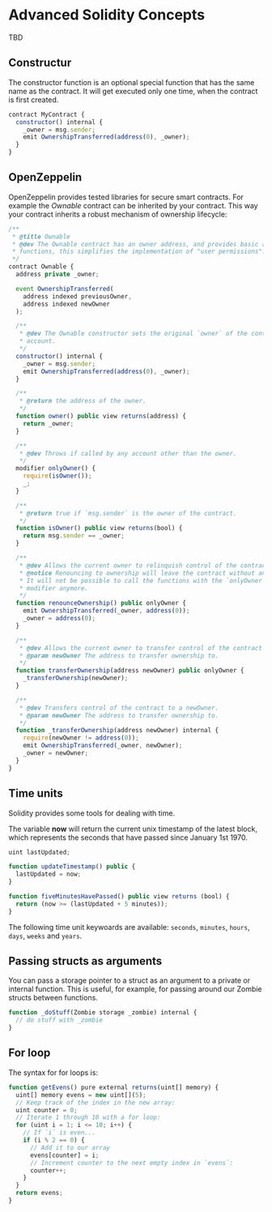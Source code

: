 ﻿# Advanced Solidity Concepts

TBD


## Constructur

The constructor function is an optional special function that has the same name as the contract. It will get executed only one time, when the contract is first created.

``` javascript
contract MyContract {
  constructor() internal {
    _owner = msg.sender;
    emit OwnershipTransferred(address(0), _owner);
  }
}
```

## OpenZeppelin

OpenZeppelin provides tested libraries for secure smart contracts.
For example the *Ownable* contract can be inherited by your contract.
This way your contract inherits a robust mechanism of ownership lifecycle:

``` javascript
/**
 * @title Ownable
 * @dev The Ownable contract has an owner address, and provides basic authorization control
 * functions, this simplifies the implementation of "user permissions".
 */
contract Ownable {
  address private _owner;

  event OwnershipTransferred(
    address indexed previousOwner,
    address indexed newOwner
  );

  /**
   * @dev The Ownable constructor sets the original `owner` of the contract to the sender
   * account.
   */
  constructor() internal {
    _owner = msg.sender;
    emit OwnershipTransferred(address(0), _owner);
  }

  /**
   * @return the address of the owner.
   */
  function owner() public view returns(address) {
    return _owner;
  }

  /**
   * @dev Throws if called by any account other than the owner.
   */
  modifier onlyOwner() {
    require(isOwner());
    _;
  }

  /**
   * @return true if `msg.sender` is the owner of the contract.
   */
  function isOwner() public view returns(bool) {
    return msg.sender == _owner;
  }

  /**
   * @dev Allows the current owner to relinquish control of the contract.
   * @notice Renouncing to ownership will leave the contract without an owner.
   * It will not be possible to call the functions with the `onlyOwner`
   * modifier anymore.
   */
  function renounceOwnership() public onlyOwner {
    emit OwnershipTransferred(_owner, address(0));
    _owner = address(0);
  }

  /**
   * @dev Allows the current owner to transfer control of the contract to a newOwner.
   * @param newOwner The address to transfer ownership to.
   */
  function transferOwnership(address newOwner) public onlyOwner {
    _transferOwnership(newOwner);
  }

  /**
   * @dev Transfers control of the contract to a newOwner.
   * @param newOwner The address to transfer ownership to.
   */
  function _transferOwnership(address newOwner) internal {
    require(newOwner != address(0));
    emit OwnershipTransferred(_owner, newOwner);
    _owner = newOwner;
  }
}
```


## Time units

Solidity provides some tools for dealing with time.

The variable **now** will return the current unix timestamp of the latest block, which represents the seconds that have passed since January 1st 1970.

``` javascript
uint lastUpdated;

function updateTimestamp() public {
  lastUpdated = now;
}

function fiveMinutesHavePassed() public view returns (bool) {
  return (now >= (lastUpdated + 5 minutes));
}
```

The following time unit keywoards are available: `seconds`, `minutes`, `hours`, `days`, `weeks` and `years`.


## Passing structs as arguments

You can pass a storage pointer to a struct as an argument to a private or internal function. This is useful, for example, for passing around our Zombie structs between functions.

``` javascript
function _doStuff(Zombie storage _zombie) internal {
  // do stuff with _zombie
}
```


## For loop

The syntax for for loops is:

``` javascript
function getEvens() pure external returns(uint[] memory) {
  uint[] memory evens = new uint[](5);
  // Keep track of the index in the new array:
  uint counter = 0;
  // Iterate 1 through 10 with a for loop:
  for (uint i = 1; i <= 10; i++) {
    // If `i` is even...
    if (i % 2 == 0) {
      // Add it to our array
      evens[counter] = i;
      // Increment counter to the next empty index in `evens`:
      counter++;
    }
  }
  return evens;
}
```
